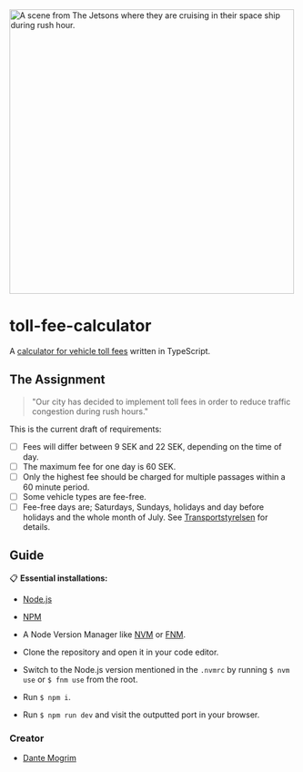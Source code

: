 <img src="https://media.giphy.com/media/YlQQYUIEAZ76o/giphy.gif" alt="A scene from The Jetsons where they are cruising in their space ship during rush hour." width="500">

# toll-fee-calculator

A [calculator for vehicle toll fees](https://github.com/layertencollective/toll-fee-calculator) written in TypeScript.

## The Assignment

> "Our city has decided to implement toll fees in order to reduce traffic congestion during rush hours."

This is the current draft of requirements:

- [ ] Fees will differ between 9 SEK and 22 SEK, depending on the time of day.
- [ ] The maximum fee for one day is 60 SEK.
- [ ] Only the highest fee should be charged for multiple passages within a 60
      minute period.
- [ ] Some vehicle types are fee-free.
- [ ] Fee-free days are; Saturdays, Sundays, holidays and day before holidays
      and the whole month of July. See
      [Transportstyrelsen](https://transportstyrelsen.se/sv/vagtrafik/Trangselskatt/Trangselskatt-i-goteborg/Tider-och-belopp-i-Goteborg/)
      for details.

## Guide

:clipboard: **Essential installations:**

- [Node.js](https://nodejs.org/en/)
- [NPM](https://www.npmjs.com/)
- A Node Version Manager like [NVM](https://github.com/nvm-sh/nvm) or
  [FNM](https://github.com/Schniz/fnm).

- Clone the repository and open it in your code editor.
- Switch to the Node.js version mentioned in the `.nvmrc` by running `$ nvm use`
  or `$ fnm use` from the root.
- Run `$ npm i`.
- Run `$ npm run dev` and visit the outputted port in your browser.

### Creator

- [Dante Mogrim](https://github.com/dantemogrim/)
